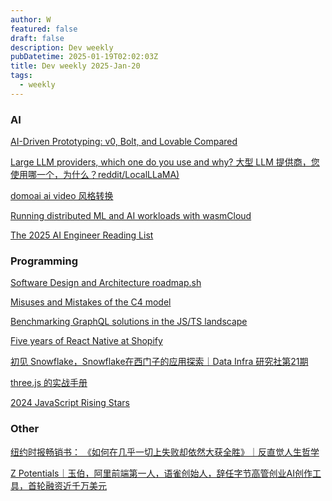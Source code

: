 ```yaml
---
author: W
featured: false
draft: false
description: Dev weekly
pubDatetime: 2025-01-19T02:02:03Z
title: Dev weekly 2025-Jan-20
tags:
  - weekly
---
```


### AI

[AI-Driven Prototyping: v0, Bolt, and Lovable Compared](https://addyo.substack.com/p/ai-driven-prototyping-v0-bolt-and)

[Large LLM providers, which one do you use and why? 大型 LLM 提供商，您使用哪一个，为什么？reddit/LocalLLaMA)](https://www.reddit.com/r/LocalLLaMA/comments/1fhv2t0/large_llm_providers_which_one_do_you_use_and_why/)

[domoai ai video 风格转换](https://www.domoai.app/zh-Hant/home)

[Running distributed ML and AI workloads with wasmCloud](https://wasmcloud.com/blog/2025-01-15-running-distributed-ml-and-ai-workloads-with-wasmcloud/)

[The 2025 AI Engineer Reading List](https://www.latent.space/p/2025-papers)

[]()

### Programming

[Software Design and Architecture roadmap.sh](https://roadmap.sh/software-design-architecture)

[Misuses and Mistakes of the C4 model](https://www.workingsoftware.dev/misuses-and-mistakes-of-the-c4-model/)

[Benchmarking GraphQL solutions in the JS/TS landscape](https://tomekdev.com/posts/benchmarking-graphql-solutions-in-the-js-ts-landscape)

[Five years of React Native at Shopify](https://shopify.engineering/five-years-of-react-native-at-shopify)

[初见 Snowflake，Snowflake在西门子的应用探索｜Data Infra 研究社第21期](https://www.bilibili.com/video/BV1N2sUePEM1/?spm_id_from=333.337.search-card.all.click&vd_source=da1418029b9e64c9c06a4e0f34e780c7)

[three.js 的实战手册](https://discoverthreejs.com/zh/)

[2024 JavaScript Rising Stars](https://risingstars.js.org/2024/en)

[]()

### Other

[纽约时报畅销书： 《如何在几乎一切上失败却依然大获全胜》｜反直觉人生哲学](https://mp.weixin.qq.com/s?__biz=MzkzMzM0MDgwNQ%3D%3D&abtest_cookie=AAACAA%3D%3D&ascene=56&chksm=c3c1808fd6c4c2dc9bc6b4b8502132291eb65af5c4f7dfd336898341c4bbe8ef1f1346485854&clicktime=1736989442&countrycode=CN&devicetype=android-34&enterid=1736989442&exportkey=n_ChQIAhIQOE52zFk3rA6D7HRrcfObyhLjAQIE97dBBAEAAAAAAKV0GhGsb6IAAAAOpnltbLcz9gKNyK89dVj0W7xqPeigP5X7fE3ZuyFxkyfwznqh86rtDdjnms9sFZT%2BOFKfgNlKmdPWGvyJPhWwEkM9KHzMFTLxLOiQZhq6By9INKyWHZ1x1RnYFXqeSa2VwIXgXCDAJ2n7VOgf5413tKtORQotfia2zq5K6mGLnauoTf%2BXSJAi%2FCtTB%2Fbb6AfoJnktEwbnbbvcAU6uWHuj%2F18vT33%2BtDLGxcZBhi%2FgXxxujGxizGEDO3t8CeTOjnBlytNP2biGFOZLA7Fi&fasttmpl_flag=0&fasttmpl_fullversion=7560673-zh_CN-zip&fasttmpl_type=0&finder_biz_enter_id=4&flutter_pos=6&idx=1&lang=zh_CN&mid=2247491008&nettype=WIFI&pass_ticket=gwlKwlBCAMmvOZz1ryoLEh1YrOrB7LeAv3P%2BxZOHosA%2BLNiQoW92sKvoCoqkFDji&ranksessionid=1736989181&realreporttime=1736989442204&scene=90&session_us=gh_ae80b0b4452f&sessionid=1736989044&sn=1a733ffff5efb5e888991843d6efeeec&subscene=93&utm_source=pocket_reader&version=28003836&wx_header=3&xtrack=1)

[Z Potentials｜玉伯，阿里前端第一人，语雀创始人，辞任字节高管创业AI创作工具，首轮融资近千万美元](https://mp.weixin.qq.com/s?__biz=MzI4NTgxMDk1NA%3D%3D&abtest_cookie=AAACAA%3D%3D&ascene=56&chksm=ea7ea6422b441d4b5bf26bb4568d6d33acb1fc1589ef73837c1ece0f20d8c0a0c51edc82518f&clicktime=1736917069&countrycode=CN&devicetype=android-34&enterid=1736917069&exportkey=n_ChQIAhIQZVcCdle905fbLW4ydao0QhLjAQIE97dBBAEAAAAAADZdEx8F2HQAAAAOpnltbLcz9gKNyK89dVj0kxtXDaO%2BBSPFX%2Fhs823F2e5KJNYFq1Rz5pYdNcZUTl8ze6iHSQYGcq24ZDj4Q6Kt%2FXQxvYF%2BO8NYOYNUMUeFRjL9lOINW18Q85tnqFV9HZd%2Fw6j7vKPpGmv4Mx%2B5YQV%2Faz%2F5GG0T6DlgpM%2FNNAMGrFnSp4BN6MmkQbmu6zvtUJi63CeblM1H31Ymlqv3PVJTLpHS7lcqJxo%2F6v%2FZBfYBS%2FTHiRMMZmuaV%2FC838G1%2BnyoJ%2BQagBU8jNls8kMx&fasttmpl_flag=0&fasttmpl_fullversion=7557787-zh_CN-zip&fasttmpl_type=0&finder_biz_enter_id=4&flutter_pos=3&idx=1&lang=zh_CN&mid=2247504360&nettype=3gnet&pass_ticket=UM5IzNl143RTqcaUKh%2FGcFP14WbH2NyjJJY5aNCOxgz25c1wVBgYFIsYxv%2B5EXU3&ranksessionid=1736917050&realreporttime=1736917069856&scene=90&session_us=gh_56d462c1a72f&sessionid=1736917047&sn=d67750e909b93274755f434a2e031607&subscene=93&utm_source=pocket_reader&version=28003836&wx_header=3&xtrack=1)

[]()

[]()

[]()

[]()

[]()

[]()

[]()

[]()

[]()

[]()

[]()

[]()

[]()

[]()

[]()

[]()

[]()

[]()

[]()

[]()

[]()

[]()

[]()

[]()

[]()

[]()

[]()

[]()

[]()

[]()

[]()

[]()

[]()

[]()

[]()

[]()

[]()

[]()

[]()

[]()

[]()

[]()

[]()

[]()

[]()

[]()

[]()

[]()

[]()

[]()

[]()

[]()

[]()

[]()

[]()

[]()

[]()

[]()

[]()

[]()

[]()

[]()

[]()

[]()

[]()

[]()

[]()

[]()

[]()

[]()

[]()

[]()

[]()

[]()

[]()

[]()

[]()

[]()

[]()

[]()

[]()

[]()

[]()

[]()

[]()

[]()

[]()

[]()

[]()

[]()

[]()

[]()

[]()

[]()

[]()

[]()

[]()

[]()
